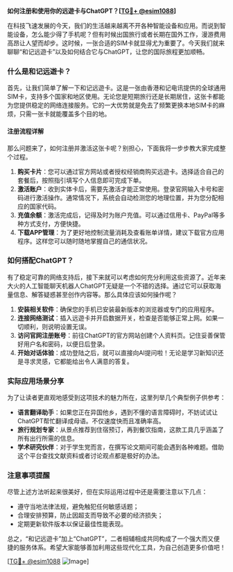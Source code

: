 **如何注册和使用你的远遊卡与ChatGPT？[[TG💪+ @esim1088](https://t.me/s/esim1088)]**

在科技飞速发展的今天，我们的生活越来越离不开各种智能设备和应用。而说到智能设备，怎么能少得了手机呢？但有时候出国旅行或者长期在国外工作，漫游费用高昂让人望而却步。这时候，一张合适的SIM卡就显得尤为重要了。今天我们就来聊聊“和记远遊卡”以及如何结合它与ChatGPT，让您的国际旅程更加顺畅。

### 什么是和记远遊卡？

首先，让我们简单了解一下和记远遊卡。这是一张由香港和记电讯提供的全球通用SIM卡，支持多个国家和地区使用。无论您是短期旅行还是长期居住，这张卡都能为您提供稳定的网络连接服务。它的一大优势就是免去了频繁更换本地SIM卡的麻烦，只需一张卡就能覆盖多个目的地。

#### 注册流程详解

那么问题来了，如何注册并激活这张卡呢？别担心，下面我将一步步教大家完成整个过程。

1. **购买卡片**：您可以通过官方网站或者授权经销商购买远遊卡。选择适合自己的套餐后，按照指引填写个人信息即可完成下单。
2. **激活账户**：收到实体卡后，需要先激活才能正常使用。登录官网输入卡号和密码进行激活操作。通常情况下，系统会自动检测您的地理位置，并为您分配相应的国家代码。
3. **充值余额**：激活完成后，记得及时为账户充值。可以通过信用卡、PayPal等多种方式支付，方便快捷。
4. **下载APP管理**：为了更好地控制流量消耗及查看账单详情，建议下载官方应用程序。这样您可以随时随地掌握自己的通信状况。

### 如何搭配ChatGPT？

有了稳定可靠的网络支持后，接下来就可以考虑如何充分利用这些资源了。近年来大火的人工智能聊天机器人ChatGPT无疑是一个不错的选择。通过它可以获取海量信息、解答疑惑甚至创作内容等。那么具体应该如何操作呢？

1. **安装相关软件**：确保您的手机已安装最新版本的浏览器或专门的应用程序。
2. **连接网络测试**：插入远遊卡并开启数据开关，检查是否能够正常上网。如果一切顺利，则说明设置无误。
3. **访问官网注册账号**：前往ChatGPT的官方网站创建个人资料页。记住妥善保管好用户名和密码，以便日后登录。
4. **开始对话体验**：成功登陆之后，就可以直接向AI提问啦！无论是学习新知识还是寻求灵感，它都能给出令人满意的答复。

### 实际应用场景分享

为了让读者更直观地感受到这项技术的魅力所在，这里列举几个典型例子供参考：

- **语言翻译助手**：如果您正在异国他乡，遇到不懂的语言障碍时，不妨试试让ChatGPT帮忙翻译成母语。不仅速度快而且准确率高。
- **旅行规划专家**：从景点推荐到住宿预订，再到餐饮指南，这款工具几乎涵盖了所有出行所需的信息。
- **学术研究伙伴**：对于学生党而言，在撰写论文期间可能会遇到各种难题。借助这个平台查找文献资料或者讨论观点都是极好的办法。

### 注意事项提醒

尽管上述方法听起来很美好，但在实际运用过程中还是需要注意以下几点：

- 遵守当地法律法规，避免触犯任何敏感话题；
- 合理安排预算，防止因超支而导致不必要的经济损失；
- 定期更新软件版本以保证最佳性能表现。

总之，“和记远遊卡”加上“ChatGPT”，二者相辅相成共同构成了一个强大而又便捷的服务体系。希望大家能够善加利用这些现代化工具，为自己创造更多价值吧！

[[TG💪+ @esim1088](https://t.me/s/esim1088) ![Image](https://i.postimg.cc/4NQfJmqS/Snipaste-2025-05-13-00-14-12.png)]